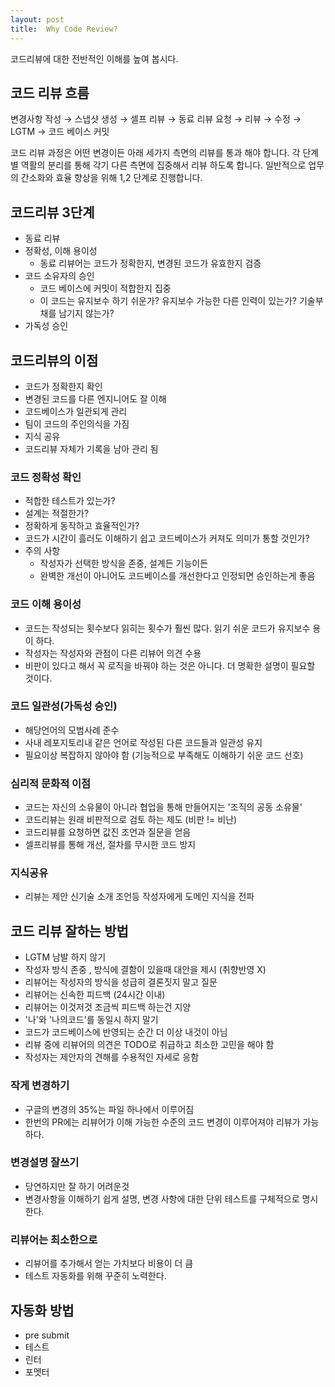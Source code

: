 ```yaml
---
layout: post
title:  Why Code Review? 
---
```


코드리뷰에 대한 전반적인 이해를 높여 봅시다. 

## 코드 리뷰 흐름 

  변경사항 작성 → 스냅샷 생성 → 셀프 리뷰 → 동료 리뷰 요청 → 리뷰 → 수정 → LGTM → 코드 베이스 커밋 

코드 리뷰 과정은 어떤 변경이든 아래 세가지 측면의 리뷰를  통과 해야 합니다. 각 단계별 역활의 분리를 통해 각기 다른 측면에 집중해서 리뷰 하도록 합니다. 일반적으로 업무의 간소화와 효율 향상을 위해 1,2 단계로 진행합니다. 

## 코드리뷰 3단계 
*  동료 리뷰
  * 정확성, 이해 용이성 
    * 동료 리뷰어는 코드가 정확한지, 변경된 코드가 유효한지 검증 
* 코드 소유자의 승인 
  * 코드 베이스에 커밋이 적합한지 집중 
  * 이 코드는 유지보수 하기 쉬운가?  유지보수 가능한 다른 인력이 있는가? 기술부채를 남기지 않는가?
* 가독성 승인 

## 코드리뷰의 이점
* 코드가 정확한지 확인 
* 변경된 코드를 다른 엔지니어도 잘 이해 
* 코드베이스가 일관되게 관리 
* 팀이 코드의 주인의식을 가짐 
* 지식 공유 
* 코드리뷰 자체가 기록을 남아 관리 됨 

### 코드 정확성 확인  
* 적합한 테스트가 있는가?
* 설계는 적절한가?
* 정확하게 동작하고 효율적인가?
* 코드가 시간이 흘러도 이해하기 쉽고 코드베이스가 커져도 의미가 통할 것인가? 
* 주의 사항 
  * 작성자가 선택한 방식을 존중, 설계든 기능이든 
  * 완벽한 개선이 아니어도 코드베이스를 개선한다고 인정되면 승인하는게 좋음 
    
### 코드 이해 용이성
* 코드는 작성되는 횟수보다 읽히는 횟수가 훨씬 많다. 읽기 쉬운 코드가 유지보수 용이 하다.  
* 작성자는 작성자와 관점이 다른 리뷰어 의견 수용 
* 비판이 있다고 해서 꼭 로직을 바꿔야 하는 것은 아니다. 더 명확한 설명이 필요할 것이다.

### 코드 일관성(가독성 승인)
* 해당언어의 모범사례 준수 
* 사내 레포지토리내 같은 언어로 작성된 다른 코드들과 일관성 유지
* 필요이상 복잡하지 않아야 함 (기능적으로 부족해도 이해하기 쉬운 코드 선호)

### 심리적 문화적 이점
* 코드는 자신의 소유물이 아니라 협업을 통해 만들어지는 '조직의 공동 소유물' 
* 코드리뷰는 원래 비판적으로 검토 하는 제도 (비판 != 비난) 
* 코드리뷰를 요청하면 값진 조언과 질문을 얻음 
* 셀프리뷰를 통해 개선, 절차를 무시한 코드 방지 

### 지식공유
* 리뷰는 제안 신기술 소개 조언등 작성자에게 도메인 지식을 전파

## 코드 리뷰 잘하는 방법
* LGTM 남발 하지 않기 
* 작성자 방식 존중 , 방식에 결함이 있을때 대안을 제시 (취향반영  X) 
* 리뷰어는 작성자의 방식을 성급히 결론짓지 말고 질문 
* 리뷰어는 신속한 피드백 (24시간 이내)
* 리뷰어는 이것저것 조금씩 피드백 하는건 지양 
* '나'와 '나의코드'를 동일시 하지 말기 
* 코드가 코드베이스에 반영되는 순간 더 이상 내것이 아님 
* 리뷰 중에 리뷰어의 의견은 TODO로 취급하고 최소한 고민을 해야 함 
* 작성자는 제안자의 견해를 수용적인 자세로 응함 


### 작게 변경하기
* 구글의 변경의 35%는 파일 하나에서 이루어짐
* 한번의 PR에는 리뷰어가 이해 가능한 수준의 코드 변경이 이루어져야 리뷰가 가능 하다.


### 변경설명 잘쓰기
* 당연하지만 잘 하기 어려운것
* 변경사항을 이해하기 쉽게 설명, 변경 사항에 대한 단위 테스트를 구체적으로 명시 한다. 

### 리뷰어는 최소한으로 
* 리뷰어를 추가해서 얻는 가치보다 비용이 더 큼  
* 테스트 자동화를 위해 꾸준히 노력한다. 

## 자동화 방법
* pre submit
* 테스트
* 린터
* 포멧터
